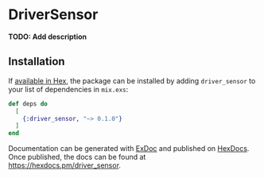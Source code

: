 # DriverSensor

**TODO: Add description**

## Installation

If [available in Hex](https://hex.pm/docs/publish), the package can be installed
by adding `driver_sensor` to your list of dependencies in `mix.exs`:

```elixir
def deps do
  [
    {:driver_sensor, "~> 0.1.0"}
  ]
end
```

Documentation can be generated with [ExDoc](https://github.com/elixir-lang/ex_doc)
and published on [HexDocs](https://hexdocs.pm). Once published, the docs can
be found at <https://hexdocs.pm/driver_sensor>.

